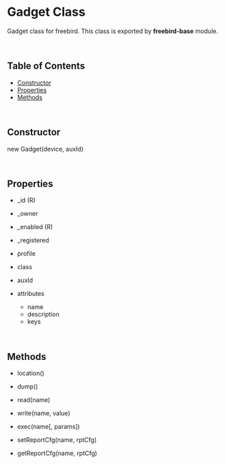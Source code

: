 Gadget Class
===============

Gadget class for freebird. This class is exported by **freebird-base** module.  

<br />

## Table of Contents  

* [Constructor](#Constructor)  
* [Properties](#Properties)  
* [Methods](#Methods)  

<br />

<a name="Constructor"></a>
## Constructor  

new Gadget(device, auxId)

<br />

<a name="Properties"></a>
## Properties  

* _id (R)
* _owner
* _enabled (R)
* _registered

* profile
* class
* auxId

* attributes
    * name
    * description
    * keys

<br />

<a name="Methods"></a>
## Methods  

* location()

* dump()
* read(name)
* write(name, value)
* exec(name[, params])
* setReportCfg(name, rptCfg)
* getReportCfg(name, rptCfg)

